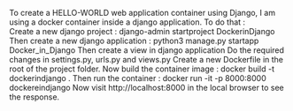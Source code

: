 To create a HELLO-WORLD web application container using Django, I am using a docker container inside a django application. To do that :<br>
Create a new django project : django-admin startproject DockerinDjango
Then create a new django application : python3 manage.py startapp Docker_in_Django
Then create a view in django application
Do the required changes in settings.py, urls.py and views.py
Create a new Dockerfile in the root of the project folder.
Now build the container image : docker build -t dockerindjango .
Then run the container : docker run -it -p 8000:8000 dockereindjango
Now visit http://localhost:8000 in the local browser to see the response.
